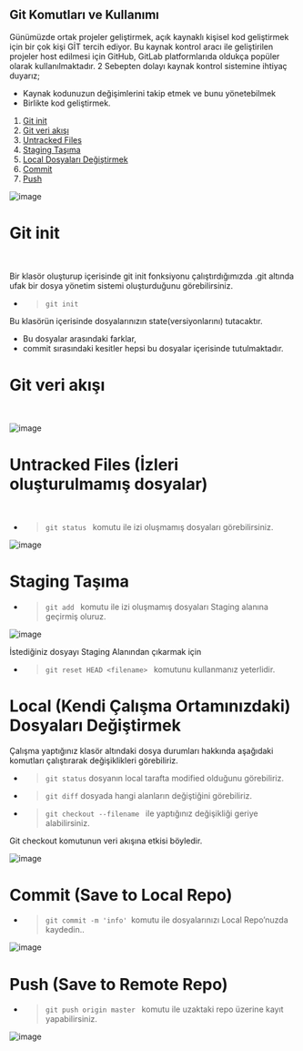 ## Git Komutları ve Kullanımı

Günümüzde ortak projeler geliştirmek, açık kaynaklı kişisel kod geliştirmek için bir çok kişi GİT tercih ediyor. Bu kaynak kontrol aracı ile geliştirilen projeler host edilmesi için GitHub, GitLab platformlarıda oldukça popüler olarak kullanılmaktadır.
2 Sebepten dolayı kaynak kontrol sistemine ihtiyaç duyarız;

* Kaynak kodunuzun değişimlerini takip etmek ve bunu yönetebilmek
* Birlikte kod geliştirmek.


1. [Git init](#git-init)
2. [Git veri akışı](#git-veri-akışı)
3. [Untracked Files](#untracked-files-i̇zleri-oluşturulmamış-dosyalar)
4. [Staging Taşıma](#staging-taşıma)
5. [Local Dosyaları Değiştirmek](#local-kendi-çalışma-ortamınızdaki-dosyaları-değiştirmek)
6. [Commit](#commit-save-to-local-repo)
7. [Push](#push-save-to-remote-repo)

![image](https://miro.medium.com/max/875/1*OaiXIVZeRMDc4YFXb_wUfQ.png)

# Git init

<br>

Bir klasör oluşturup içerisinde git init fonksiyonu çalıştırdığımızda .git altında ufak bir dosya yönetim sistemi oluşturduğunu görebilirsiniz.

* > `git init `  

Bu klasörün içerisinde dosyalarınızın state(versiyonlarını) tutacaktır.
* Bu dosyalar arasındaki farklar,
* commit sırasındaki kesitler
hepsi bu dosyalar içerisinde tutulmaktadır.



# Git veri akışı

<br>

![image](https://miro.medium.com/max/500/1*ZNPtH5cPV0yLXqbmAOU8kQ.png)



# Untracked Files (İzleri oluşturulmamış dosyalar)

<br>

* > `git status ` komutu ile izi oluşmamış dosyaları görebilirsiniz.  

![image](https://i.ytimg.com/vi/wdT8_yQkruc/maxresdefault.jpg)


#  Staging Taşıma

* > `git add ` komutu ile izi oluşmamış dosyaları Staging alanına geçirmiş oluruz.

![image](https://miro.medium.com/max/579/1*k2ar0H4JMVxye5qnIU97RA.png)

İstediğiniz dosyayı Staging Alanından çıkarmak için

* > `git reset HEAD <filename> ` komutunu kullanmanız yeterlidir.



# Local (Kendi Çalışma Ortamınızdaki) Dosyaları Değiştirmek

Çalışma yaptığınız klasör altındaki dosya durumları hakkında aşağıdaki komutları çalıştırarak değişiklikleri görebiliriz.

* > `git status` dosyanın local tarafta modified olduğunu görebiliriz.
* > `git diff` dosyada hangi alanların değiştiğini görebiliriz.
* > `git checkout --filename ` ile yaptığınız değişikliği geriye alabilirsiniz.

Git checkout komutunun veri akışına etkisi böyledir.

![image](https://static.javatpoint.com/tutorial/git/images/git-checkout.png)



#  Commit (Save to Local Repo)

* > `git commit -m 'info' `komutu ile dosyalarınızı Local Repo’nuzda kaydedin..

![image](https://static.javatpoint.com/tutorial/git/images/git-commit4.png)


# Push (Save to Remote Repo)

* > `git push origin master ` komutu ile uzaktaki repo üzerine kayıt yapabilirsiniz.

![image](https://assets-global.website-files.com/61c02e339c11997e6926e3d9/61c2e47b4d436d4d1a382d76_5e2a1539b3437be8c9018c2f_cover-git-push-force2.png)

